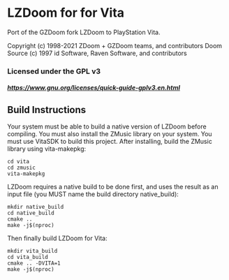 # LZDoom for for Vita

Port of the GZDoom fork LZDoom to PlayStation Vita.

Copyright (c) 1998-2021 ZDoom + GZDoom teams, and contributors
Doom Source (c) 1997 id Software, Raven Software, and contributors

### Licensed under the GPL v3

##### https://www.gnu.org/licenses/quick-guide-gplv3.en.html

## Build Instructions

Your system must be able to build a native version of LZDoom before compiling. You must also install the ZMusic library on your system. You must use VitaSDK to build this project. After installing, build the ZMusic library using vita-makepkg:

```
cd vita
cd zmusic
vita-makepkg
```

LZDoom requires a native build to be done first, and uses the result as an input file (you MUST name the build directory native_build):

```
mkdir native_build
cd native_build
cmake ..
make -j$(nproc)
```

Then finally build LZDoom for Vita:

```
mkdir vita_build
cd vita_build
cmake .. -DVITA=1
make -j$(nproc)
```